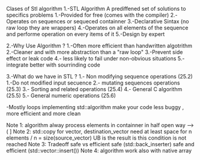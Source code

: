 Clases of Stl algorithm
1.-STL Algorithm
A prediffened set of solutions to specifics problems
	1.-Provided for free (comes with the compiler)
	2.-Operates on sequences or sequeced containner 
	3.-Declarative Sintax (no raw loop they are wrappers)
	4.-Operates on all elements of the sequence and performe operation on 
		every items of it
	5.-Design by expert

2.-Why Use Algorithm ?
	1.-Often more efficient than handwritten algotrithm
	2.-Cleaner and with more abstraction than a "raw loop"
	3.-Prevent side effect or leak code
	4.- less likely to fail under non-obvious situations
	5.-integrate better with sourrinding code

3.-What do we have in STL ?
	1.- Non modifying sequence operations (25.2)
		1.-Do not modified input secuence
	2.- mutating sequences operations (25.3)
	3.- Sorting and related operations (25.4)
	4.- General C algorithm (25.5)
	5.- General numeric operations (25.6)

-Mostly loops
implementing std::algorithm make your code less buggy , more efficient and more clean

Note 1:
algorithm alway process elements in containner in half open way
--> ( ]
Note 2:
std::copy for vector, destination_vector need at least space for n elements
/ n = size(source_vector)
UB is the result is this condition is not reached
Note 3:
Tradeoff safe vs efficient
safe (std::back_inserter)
safe and efficient (std::vector<T>::insert())
Note 4:
algorithm work also with native array
